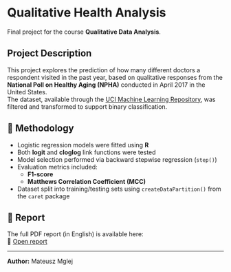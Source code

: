 # Qualitative Health Analysis

Final project for the course **Qualitative Data Analysis**.

## Project Description

This project explores the prediction of how many different doctors a respondent visited in the past year, based on qualitative responses from the **National Poll on Healthy Aging (NPHA)** conducted in April 2017 in the United States.  
The dataset, available through the [UCI Machine Learning Repository](https://archive.ics.uci.edu/dataset/936/national+poll+on+healthy+aging+(npha)), was filtered and transformed to support binary classification.

## 🧠 Methodology

- Logistic regression models were fitted using **R**
- Both **logit** and **cloglog** link functions were tested
- Model selection performed via backward stepwise regression (`step()`)
- Evaluation metrics included:
  - **F1-score**
  - **Matthews Correlation Coefficient (MCC)**
- Dataset split into training/testing sets using `createDataPartition()` from the `caret` package

## 📄 Report

The full PDF report (in English) is available here:  
📎 [Open report](Qualitative_Data_Analysis___Mateusz_Mglej.pdf)

---

**Author:** Mateusz Mglej




